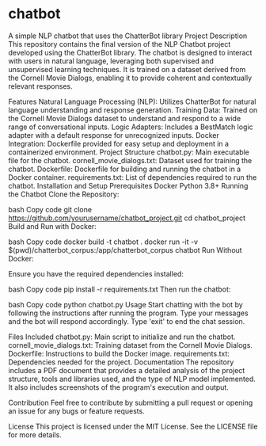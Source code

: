 # chatbot
A simple NLP chatbot that uses the ChatterBot library
Project Description
This repository contains the final version of the NLP Chatbot project developed using the ChatterBot library. The chatbot is designed to interact with users in natural language, leveraging both supervised and unsupervised learning techniques. It is trained on a dataset derived from the Cornell Movie Dialogs, enabling it to provide coherent and contextually relevant responses.

Features
Natural Language Processing (NLP): Utilizes ChatterBot for natural language understanding and response generation.
Training Data: Trained on the Cornell Movie Dialogs dataset to understand and respond to a wide range of conversational inputs.
Logic Adapters: Includes a BestMatch logic adapter with a default response for unrecognized inputs.
Docker Integration: Dockerfile provided for easy setup and deployment in a containerized environment.
Project Structure
chatbot.py: Main executable file for the chatbot.
cornell_movie_dialogs.txt: Dataset used for training the chatbot.
Dockerfile: Dockerfile for building and running the chatbot in a Docker container.
requirements.txt: List of dependencies required to run the chatbot.
Installation and Setup
Prerequisites
Docker
Python 3.8+
Running the Chatbot
Clone the Repository:

bash
Copy code
git clone https://github.com/yourusername/chatbot_project.git
cd chatbot_project
Build and Run with Docker:

bash
Copy code
docker build -t chatbot .
docker run -it -v $(pwd)/chatterbot_corpus:/app/chatterbot_corpus chatbot
Run Without Docker:

Ensure you have the required dependencies installed:

bash
Copy code
pip install -r requirements.txt
Then run the chatbot:

bash
Copy code
python chatbot.py
Usage
Start chatting with the bot by following the instructions after running the program. Type your messages and the bot will respond accordingly. Type 'exit' to end the chat session.

Files Included
chatbot.py: Main script to initialize and run the chatbot.
cornell_movie_dialogs.txt: Training dataset from the Cornell Movie Dialogs.
Dockerfile: Instructions to build the Docker image.
requirements.txt: Dependencies needed for the project.
Documentation
The repository includes a PDF document that provides a detailed analysis of the project structure, tools and libraries used, and the type of NLP model implemented. It also includes screenshots of the program's execution and output.

Contribution
Feel free to contribute by submitting a pull request or opening an issue for any bugs or feature requests.

License
This project is licensed under the MIT License. See the LICENSE file for more details.


